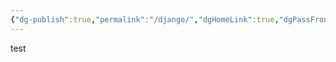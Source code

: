```yaml
---
{"dg-publish":true,"permalink":"/django/","dgHomeLink":true,"dgPassFrontmatter":false}
---
```



test
